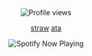 <div align="center">    
  <img src="https://komarev.com/ghpvc/?username=d&label=nocom+database&color=651fff&style=plastic" alt="Profile views"/>
</div>

<p align="center">
  <a href="https://takumifujiwara.straw.page/">straw</a>  
  <a href="https://github.com/user-attachments/assets/4365356e-381c-4b82-bed5-0c689875618b" alt="GIF"</a>
  <a href="https://bryce.atabook.org">ata</a>
</p>

<div align="center">
  <img src="https://spotify-github-profile.kittinanx.com/api/view?uid=31eoartwwvi7637xugf2xowzc2d4&cover_image=true&theme=novatorem&show_offline=false&background_color=120422&interchange=false&bar_color=651fff&bar_color_cover=false)](https://spotify-github-profile.kittinanx.com/api/view?uid=31eoartwwvi7637xugf2xowzc2d4&redirect=true)" alt="Spotify Now Playing" />
</div> 

<!--
⠀ ✦ ❤︎
<img src="https://github.com/user-attachments/assets/4365356e-381c-4b82-bed5-0c689875618b" alt="GIF"
  <div align="center">
  <img width="1770" height="1490" alt="Untitled260_20250929215111" src="https://github.com/user-attachments/assets/87739da4-0940-4818-8fa1-865d878bf1ee" alt="wemmbu graphic"/> <p align="center">
  <img src="https://spotify-github-profile.kittinanx.com/api/view?uid=31eoartwwvi7637xugf2xowzc2d4&cover_image=true&theme=novatorem&show_offline=false&background_color=120422&interchange=false&bar_color=BE63E6&bar_color_cover=false)](https://spotify-github-profile.kittinanx.com/api/view?uid=31eoartwwvi7637xugf2xowzc2d4&redirect=true)" alt="Spotify Now Playing" />
</p>
</div> 
<div align="center">
  <img src="https://github.com/user-attachments/assets/fc02a503-4dc6-4e3c-a4b3-fa2fd6893dc5" alt="GIF profile" />
</div>
</div> 
  -->
